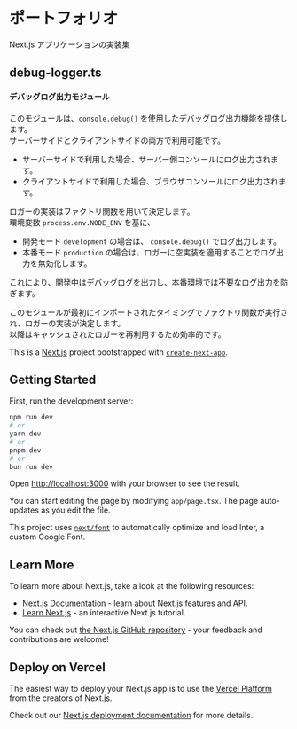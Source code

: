 # ポートフォリオ
Next.js アプリケーションの実装集

## debug-logger.ts
#### デバッグログ出力モジュール

このモジュールは、`console.debug()` を使用したデバッグログ出力機能を提供します。  
サーバーサイドとクライアントサイドの両方で利用可能です。
- サーバーサイドで利用した場合、サーバー側コンソールにログ出力されます。
- クライアントサイドで利用した場合、ブラウザコンソールにログ出力されます。

ロガーの実装はファクトリ関数を用いて決定します。  
環境変数 `process.env.NODE_ENV` を基に、
- 開発モード `development` の場合は、 `console.debug()` でログ出力します。
- 本番モード `production` の場合は、ロガーに空実装を適用することでログ出力を無効化します。

これにより、開発中はデバッグログを出力し、本番環境では不要なログ出力を防ぎます。

このモジュールが最初にインポートされたタイミングでファクトリ関数が実行され、ロガーの実装が決定します。  
以降はキャッシュされたロガーを再利用するため効率的です。















This is a [Next.js](https://nextjs.org/) project bootstrapped with [`create-next-app`](https://github.com/vercel/next.js/tree/canary/packages/create-next-app).

## Getting Started

First, run the development server:

```bash
npm run dev
# or
yarn dev
# or
pnpm dev
# or
bun run dev
```

Open [http://localhost:3000](http://localhost:3000) with your browser to see the result.

You can start editing the page by modifying `app/page.tsx`. The page auto-updates as you edit the file.

This project uses [`next/font`](https://nextjs.org/docs/basic-features/font-optimization) to automatically optimize and load Inter, a custom Google Font.

## Learn More

To learn more about Next.js, take a look at the following resources:

- [Next.js Documentation](https://nextjs.org/docs) - learn about Next.js features and API.
- [Learn Next.js](https://nextjs.org/learn) - an interactive Next.js tutorial.

You can check out [the Next.js GitHub repository](https://github.com/vercel/next.js/) - your feedback and contributions are welcome!

## Deploy on Vercel

The easiest way to deploy your Next.js app is to use the [Vercel Platform](https://vercel.com/new?utm_medium=default-template&filter=next.js&utm_source=create-next-app&utm_campaign=create-next-app-readme) from the creators of Next.js.

Check out our [Next.js deployment documentation](https://nextjs.org/docs/deployment) for more details.
